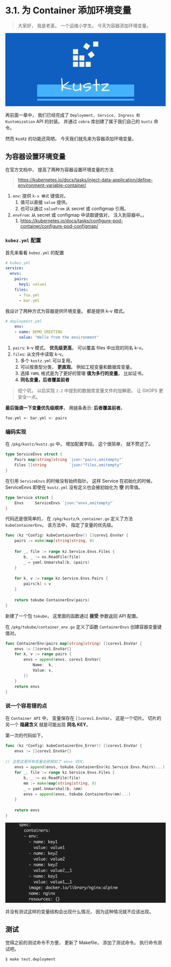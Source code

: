 # 3.1. 为 Container 添加环境变量

> 大家好， 我是老麦。 一个运维小学生。
> 今天为容器添加环境变量。

![logo](/docs/img/kustz-logo.jpg)

再前面一章中， 我们已经完成了 `Deployment, Service, Ingress 和 Kustomization` API 的封装。 
并通过 `cobra` 库创建了属于我们自己的 `kustz` 命令。

然而 kustz 的功能还简陋。 今天我们就先来为容器添加环境变量。


## 为容器设置环境变量

在官方文档中， 提高了两种为容器设置环境变量的方法

> https://kubernetes.io/docs/tasks/inject-data-application/define-environment-variable-container/

1. `env`: 提供 `k-v 模式` 键值对。
    1. 值可以直接 `value` 提供。
    2. 也可以通过 `valueFrom` 从 secret 或 configmap 引用。
2. `envFrom`: 从 secret 或 configmap 中读取键值对， 注入到容器中。。
    1. https://kubernetes.io/docs/tasks/configure-pod-container/configure-pod-configmap/


### `kubez.yml` 配置

首先来看看 `kubez.yml` 的配置

```yaml
# kubez.yml
service:
  envs:
    pairs:
      key1: value1
    files:
      - foo.yml
      - bar.yml
```

我设计了两种方式为容器提供环境变量。 都是提供 k-v 模式。

```yaml
# deployment.yml
    env:
    - name: DEMO_GREETING
      value: "Hello from the environment"
```

1. `pairs`: k-v 模式。 **优先级更高**， 可以覆盖 files 中出现的同名 k-v。
2. `files`: 从文件中读取 k-v。 
    1. 多个 `kustz.yml` 可以复用。
    2. 可以按类型分类， **更直观**。 例如工程变量和数据库变量。
    3. 选择 `YAML` 格式是为了更好的管理 **值为多行的变量**。 比如证书。
    4. **同名变量，后者覆盖前者**

> 挖个坑， 以后实现 `2.2` 中提到的数据库变量文件的加解密。 让 GitOPS 更安全一点。


**最后强调一下变量优先级顺序**， 用链条表示: **后者覆盖前者**。

```
foo.yml <- bar.yml <- pairs
```

### 编码实现

在 `/pkg/kustz/kustz.go` 中， 增加配置字段。  这个很简单， 就不赘述了。

```go
type ServiceEnvs struct {
	Pairs map[string]string `json:"pairs,omitempty"`
	Files []string          `json:"files,omitempty"`
}
```

在引用 `ServiceEnvs` 的时候没有始终指针。 这样 Service 在初始化的时候， ServiceEnvs 即使在 `kustz.yml` 没有定义也会被初始化为 **空** 的零值。

```go
type Service struct {
	Envs     ServiceEnvs `json:"envs,omitempty"`
}
```

代码还是很简单的， 在 `/pkg/kustz/k_container.go` 定义了方法 `kubeContainerEnv`。
该方法中， 指定了变量的优先级。

```go
func (kz *Config) kubeContainerEnv() []corev1.EnvVar {
	pairs := make(map[string]string, 0)

	for _, file := range kz.Service.Envs.Files {
		b, _ := os.ReadFile(file)
		_ = yaml.Unmarshal(b, &pairs)
	}

	for k, v := range kz.Service.Envs.Pairs {
		pairs[k] = v
	}

	return tokube.ContainerEnv(pairs)
}
```

新建了一个包 `tokube`， 这里面的函数通过 **接受** 参数返回 API 配置。 

在 `/pkg/tokube/container_env.go` 定义了函数 `ContainerEnvs` 创建容器变量键值对。

```go
func ContainerEnv(pairs map[string]string) []corev1.EnvVar {
	envs := []corev1.EnvVar{}
	for k, v := range pairs {
		envs = append(envs, corev1.EnvVar{
			Name:  k,
			Value: v,
		})
	}
	return envs
}
```

### 说一个容易错的点

在 `Container API` 中， 变量保存在 `[]corev1.EnvVar`， 这是一个切片。 切片的另一个 **隐藏含义** 就是可能出现 **同名 KEY**。

第一次的代码如下， 
```go
func (kz *Config) kubeContainerEnv_Error() []corev1.EnvVar {
	envs := []corev1.EnvVar{}

// 注意这里所有变量全部假如了 envs 切片。
	envs = append(envs, tokube.ContainerEnv(kz.Service.Envs.Pairs)...)
	for _, file := range kz.Service.Envs.Files {
		b, _ := os.ReadFile(file)
		mm := make(map[string]string, 0)
		_ = yaml.Unmarshal(b, &mm)
		envs = append(envs, tokube.ContainerEnv(mm)...)
	}

	return envs
}
```

![error](/docs/img/env-duplicate-key.jpg)

并没有测试这样的变量结构会出现什么情况， 因为这种情况就不应该出现。


## 测试

觉得之前的测试命令不方便， 更新了 Makefile， 添加了测试命令。
执行命令测试吧。

```bash 
$ make test.deployment
```